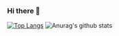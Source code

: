 ### Hi there 👋
[![Top Langs](https://github-readme-stats.vercel.app/api/top-langs/?username=Msgl)](https://github.com/msgl/github-readme-stats) ![Anurag's github stats](https://github-readme-stats.vercel.app/api?username=Msgl)



<!--
**Msgl/Msgl** is a ✨ _special_ ✨ repository because its `README.md` (this file) appears on your GitHub profile.

Here are some ideas to get you started:

- 🔭 I’m currently working on ...
- 🌱 I’m currently learning ...
- 👯 I’m looking to collaborate on ...
- 🤔 I’m looking for help with ...
- 💬 Ask me about ...
- 📫 How to reach me: ...
- 😄 Pronouns: ...
- ⚡ Fun fact: ...
-->
